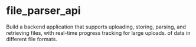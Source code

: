 # file_parser_api
Build a backend application that supports uploading, storing, parsing, and retrieving files, with real-time progress tracking for large uploads. of data in different file formats.
